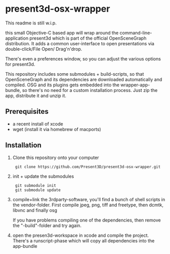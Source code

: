 present3d-osx-wrapper
=====================

This readme is still w.i.p.

this small Objective-C based app will wrap around the command-line-application present3d which is part of the official OpenSceneGraph distribution. It adds a common user-interface to open presentations via double-click/File Open/ Drag'n'drop.

There's even a preferences window, so you can adjust the various options for present3d.

This repository includes some submodules + build-scripts, so that OpenSceneGraph and its dependencies are downloaded automatically and compiled. OSG and its plugins gets embedded into the wrapper-app-bundle, so there's no need for a custom installation process. Just zip the app, distribute it and unzip it.

Prerequisites
-------------

* a recent install of xcode
* wget (install it via homebrew of macports)

Installation
------------

1. Clone this repository onto your computer

        git clone https://github.com/Present3D/present3d-osx-wrapper.git

2. init + update the submodules

        git submodule init
        git submodule update

3. compile+link the 3rdparty-software, you'll find a bunch of shell scripts in the vendor-folder. First compile jpeg, png, tiff and freetype, then dcmtk, libvnc and finally osg

   If you have problems compiling one of the dependencies, then remove the "<dependency>-build"-folder and try again.

4. open the presen3d-workspace in xcode and compile the project. There's a runscript-phase which will copy all dependencies into the app-bundle
